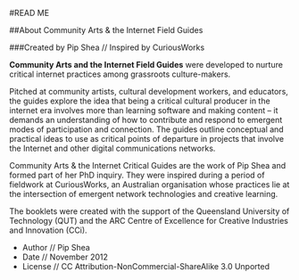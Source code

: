 #READ ME

##About Community Arts & the Internet Field Guides

###Created by Pip Shea // Inspired by CuriousWorks

**Community Arts and the Internet Field Guides** were developed to nurture critical internet practices among grassroots culture-makers.
Pitched at community artists, cultural development workers, and educators, the guides explore the idea that being a critical cultural producer in the internet era involves more than learning software and making content – it demands an understanding of how to contribute and respond to emergent modes of participation and connection. The guides outline conceptual and practical ideas to use as critical points of departure in projects that involve the Internet and other digital communications networks.
Community Arts & the Internet Critical Guides are the work of Pip Shea and formed part of her PhD inquiry. They were inspired during a period of fieldwork at CuriousWorks, an Australian organisation whose practices lie at the intersection of emergent network technologies and creative learning.
The booklets were created with the support of the Queensland University of Technology (QUT) and the ARC Centre of Excellence for Creative Industries and Innovation (CCi).+ Author // Pip Shea+ Date // November 2012+ License // CC Attribution-NonCommercial-ShareAlike 3.0 Unported
